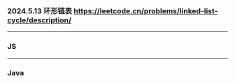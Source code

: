 ### 2024.5.13 环形链表  https://leetcode.cn/problems/linked-list-cycle/description/

---

### JS


---

### Java
